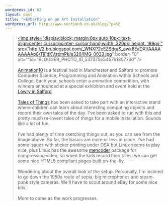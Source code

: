 ```yaml
--- 
wordpress_id: 62
layout: post
title: ">Embarking on an Art Installation"
wordpress_url: http://www.section9.co.uk/blog/?p=62
---
```

><a onblur="try {parent.deselectBloggerImageGracefully();} catch(e) {}" href="http://2.bp.blogspot.com/_WNXP2eEZSdg/S_awk8EaDXI/AAAAAAAAAp8/TjFdKVzomPk/s1600/IMG_0033.jpg"><img style="display:block; margin:0px auto 10px; text-align:center;cursor:pointer; cursor:hand;width: 320px; height: 189px;" src="http://2.bp.blogspot.com/_WNXP2eEZSdg/S_awk8EaDXI/AAAAAAAAAp8/TjFdKVzomPk/s320/IMG_0033.jpg" border="0" alt=""id="BLOGGER_PHOTO_ID_5473756545761807730" /></a><br /><br /><a href="http://www.cs.manchester.ac.uk/Animation10/">Animation10</a> is a festival held in Manchester and Salford to promote Computer Science, Programming and Animation within Schools and College. Each year, schools enter a animation competition, with winners announced at a special exhibition and event held at the <a href="http://www.thelowry.com/">Lowry in Salford</a>. <br /><br /><a href="http://www.talesofthings.com">Tales of Things</a> has been asked to take part with an interactive stand where children can learn about interesting computing objects and record their own tales of the day. I've been asked to run with this and pretty much re-invent tales of things for a mobile installation. Sounds like a lot of fun.<br /><br />I've had plenty of time sketching things out, as you can see from the image above. So far, the basics are more or less in place. I've had some issues with sticker printing under OSX but Linux seems to play nice, plus Linux has the awesome <a href="http://www.mplayerhq.hu/design7/news.html">mencoder</a> package for compressing video, so when the kids record their tales, we can get some nice HTML5 compliant pages built on-the-fly.<br /><br />Wondering about the overall look of the setup. Personally, I'm inclined to go down the 1950s route of sepia, big microphones and steam-punk style cameras. We'll have to scout around eBay for some nice bits. <br /><br />More to come as the work progresses.
